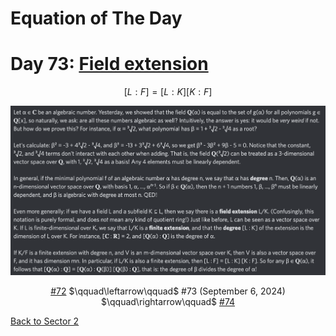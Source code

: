 # Equation of The Day

# Day 73: [Field extension](https://en.wikipedia.org/wiki/Field_extension)

$$[L:F]=[L:K][K:F]$$

<picture><img alt="Day 73" src="0073.png"></picture>

<center><a href="0072.html">#72</a> $\qquad\leftarrow\qquad$ #73 (September 6, 2024) $\qquad\rightarrow\qquad$ <a href="0074.html">#74</a></center>

[Back to Sector 2](../64-127.md)

<script data-goatcounter="https://zswu.goatcounter.com/count" async src="//gc.zgo.at/count.js"></script>
<script src="https://utteranc.es/client.js" repo="12AbBa/eotd" issue-term="pathname" theme="github-light" crossorigin="anonymous" async> </script>